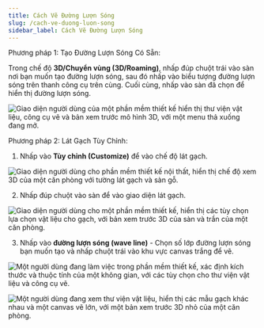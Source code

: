 ```yaml
---
title: Cách Vẽ Đường Lượn Sóng
slug: /cach-ve-duong-luon-song
sidebar_label: Cách Vẽ Đường Lượn Sóng
---
```


Phương pháp 1: Tạo Đường Lượn Sóng Có Sẵn:

Trong chế độ **3D/Chuyển vùng (3D/Roaming)**, nhấp đúp chuột trái vào sàn nơi bạn muốn tạo đường lượn sóng, sau đó nhấp vào biểu tượng đường lượn sóng trên thanh công cụ trên cùng. Cuối cùng, nhấp vào sàn đã chọn để hiển thị đường lượn sóng.

![Giao diện người dùng của một phần mềm thiết kế hiển thị thư viện vật liệu, công cụ vẽ và bản xem trước mô hình 3D, với một menu thả xuống đang mở.](https://storage.googleapis.com/jegavn_kb/images/7252a42c-ead4-4504-8c89-74b3b0dfd841.png)

Phương pháp 2: Lát Gạch Tùy Chỉnh:

1. Nhấp vào **Tùy chỉnh (Customize)** để vào chế độ lát gạch.

![Giao diện người dùng cho phần mềm thiết kế nội thất, hiển thị chế độ xem 3D của một căn phòng với tường lát gạch và sàn gỗ.](https://storage.googleapis.com/jegavn_kb/images/5f16ed76-8245-4e5c-ab33-051c90e19d33.png)

2. Nhấp đúp chuột vào sàn để vào giao diện lát gạch.

![Giao diện người dùng cho một phần mềm thiết kế, hiển thị các tùy chọn lựa chọn vật liệu cho gạch, với bản xem trước 3D của sàn và trần của một căn phòng.](https://storage.googleapis.com/jegavn_kb/images/f18f4cd3-bb47-4221-835e-f35dd3f24a30.png)

3. Nhấp vào **đường lượn sóng (wave line)** - Chọn số lớp đường lượn sóng bạn muốn tạo và nhấp chuột trái vào khu vực canvas trắng để vẽ.

![Một người dùng đang làm việc trong phần mềm thiết kế, xác định kích thước và thuộc tính của một không gian, với các tùy chọn cho thư viện vật liệu và công cụ vẽ.](https://storage.googleapis.com/jegavn_kb/images/fc90c1a3-85d4-4238-b08e-85e82ea59ded.png)

![Một người dùng đang xem thư viện vật liệu, hiển thị các mẫu gạch khác nhau và một canvas vẽ lớn, với một bản xem trước 3D nhỏ của một căn phòng.](https://storage.googleapis.com/jegavn_kb/images/099a0f48-fcc3-45e0-8862-49e6e7e644ea.png)